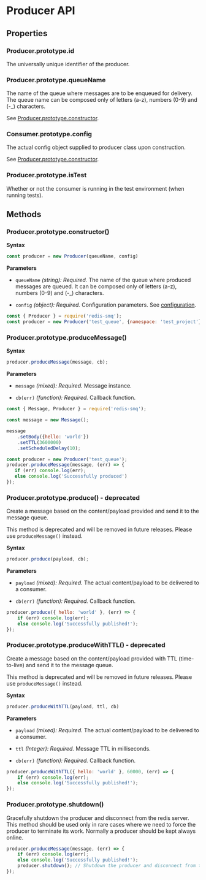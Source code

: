 # Producer API

## Properties

### Producer.prototype.id

The universally unique identifier of the producer.

### Producer.prototype.queueName

The name of the queue where messages are to be enqueued for delivery. The queue name can be composed only of letters (a-z), numbers (0-9) 
and (-_) characters.

See [Producer.prototype.constructor](#producer.prototype.constructor()).

### Consumer.prototype.config

The actual config object supplied to producer class upon construction.

See [Producer.prototype.constructor](#producer.prototype.constructor()).

### Producer.prototype.isTest

Whether or not the consumer is running in the test environment (when running tests).

## Methods

### Producer.prototype.constructor()

**Syntax**

```javascript
const producer = new Producer(queueName, config)
```

**Parameters**
  
- `queueName` *(string): Required.* The name of the queue where produced messages are queued. It can be composed 
  only of letters (a-z), numbers (0-9) and (-_) characters.

- `config` *(object): Required.* Configuration parameters. See [configuration](/weyoss/redis-smq#configuration).

```javascript
const { Producer } = require('redis-smq');
const producer = new Producer('test_queue', {namespace: 'test_project'});
```

### Producer.prototype.produceMessage()

**Syntax**

```javascript
producer.produceMessage(message, cb);
```

**Parameters**

- `message` *(mixed): Required.* Message instance.    

- `cb(err)` *(function): Required.* Callback function.


```javascript
const { Message, Producer } = require('redis-smq');

const message = new Message();

message
    .setBody({hello: 'world'})
    .setTTL(3600000)
    .setScheduledDelay(10);

const producer = new Producer('test_queue');
producer.produceMessage(message, (err) => {
   if (err) console.log(err);
   else console.log('Successfully produced')
});
```

### Producer.prototype.produce() - deprecated

Create a message based on the content/payload provided and send it to the message queue.

This method is deprecated and will be removed in future releases. Please use `produceMessage()` 
instead.

**Syntax**

```javascript
producer.produce(payload, cb);
```

**Parameters**
    
- `payload` *(mixed): Required.* The actual content/payload to be delivered to a consumer.    

- `cb(err)` *(function): Required.* Callback function.
 
```javascript
producer.produce({ hello: 'world' }, (err) => {
    if (err) console.log(err);
    else console.log('Successfully published!');
});
```

### Producer.prototype.produceWithTTL() - deprecated

Create a message based on the content/payload provided with TTL (time-to-live) and send it to the message queue.

This method is deprecated and will be removed in future releases. Please use `produceMessage()` 
instead.

**Syntax**

```javascript
producer.produceWithTTL(payload, ttl, cb)
```

**Parameters**
    
- `payload` *(mixed): Required.* The actual content/payload to be delivered to a consumer.    

- `ttl` *(Integer): Required.* Message TTL in milliseconds. 

- `cb(err)` *(function): Required.* Callback function.
    
```javascript
producer.produceWithTTL({ hello: 'world' }, 60000, (err) => {
    if (err) console.log(err);
    else console.log('Successfully published!');
});
```

### Producer.prototype.shutdown()

Gracefully shutdown the producer and disconnect from the redis server. This method should be used only in rare cases 
where we need to force the producer to terminate its work. Normally a producer should be kept always online.

```javascript
producer.produceMessage(message, (err) => {
    if (err) console.log(err);
    else console.log('Successfully published!');
    producer.shutdown(); // Shutdown the producer and disconnect from the Redis server.   
});
```